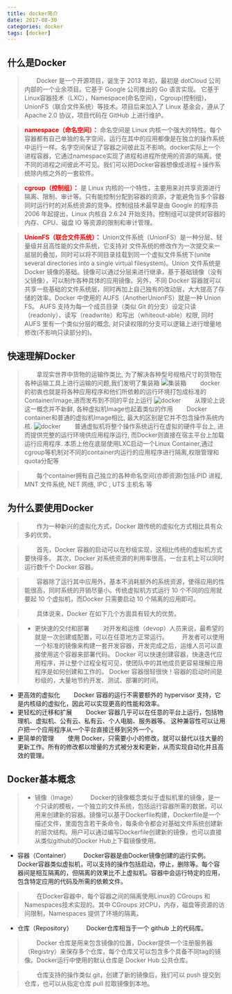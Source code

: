```yaml
---
title: docker简介
date: 2017-08-30
categories: docker
tags: [docker]
---
```

## 什么是Docker

>&emsp;&emsp;Docker 是一个开源项目，诞生于 2013 年初，最初是 dotCloud 公司内部的一个业余项目。它基于 Google 公司推出的 Go 语言实现。 它基于Linux容器技术（LXC），Namespace(命名空间)，Cgroup(控制组)，UnionFS（联合文件系统）等技术。项目后来加入了 Linux 基金会，遵从了 Apache 2.0 协议，项目代码在 GitHub 上进行维护。   

> **<font color="red"> namespace（命名空间）：</font>** 命名空间是 Linux 内核一个强大的特性。每个容器都有自己单独的名字空间，运行在其中的应用都像是在独立的操作系统中运行一样。名字空间保证了容器之间彼此互不影响。docker实际上一个进程容器，它通过namespace实现了进程和进程所使用的资源的隔离。使不同的进程之间彼此不可见。我们可以把Docker容器想像成进程＋操作系统除内核之外的一套软件。

>**<font color="red"> cgroup（控制组）：</font>** 是 Linux 内核的一个特性，主要用来对共享资源进行隔离、限制、审计等。只有能控制分配到容器的资源，才能避免当多个容器同时运行时的对系统资源的竞争。控制组技术最早是由 Google 的程序员 2006 年起提出，Linux 内核自 2.6.24 开始支持。控制组可以提供对容器的内存、CPU、磁盘 IO 等资源的限制和审计管理。

>**<font color="red"> UnionFS（联合文件系统）：</font>** Union文件系统（UnionFS）是一种分层、轻量级并且高性能的文件系统，它支持对 文件系统的修改作为一次提交来一层层的叠加，同时可以将不同目录挂载到同一个虚拟文件系统下(unite several directories into a single virtual filesystem)。Union 文件系统是 Docker 镜像的基础。镜像可以通过分层来进行继承，基于基础镜像（没有父镜像），可以制作各种具体的应用镜像。另外，不同 Docker 容器就可以共享一些基础的文件系统层，同时再加上自己独有的改动层，大大提高了存储的效率。Docker 中使用的 AUFS（AnotherUnionFS）就是一种 Union FS。 AUFS 支持为每一个成员目录（类似 Git 的分支）设定只读（readonly）、读写（readwrite）和写出（whiteout-able）权限, 同时 AUFS 里有一个类似分层的概念, 对只读权限的分支可以逻辑上进行增量地修改(不影响只读部分的)。

## 快速理解Docker
>&emsp;&emsp;拿现实世界中货物的运输作类比, 为了解决各种型号规格尺寸的货物在各种运输工具上进行运输的问题,我们发明了集装箱
![集装箱](1.jpg)
>&emsp;&emsp;docker的初衷也就是将各种应用程序和他们所依赖的运行环境打包成标准的Container/image,进而发布到不同的平台上运行
![docker](2.jpg)
>&emsp;&emsp;从理论上说这一概念并不新鲜, 各种虚拟机Image也起着类似的作用
>&emsp;&emsp;Docker container和普通的虚拟机Image相比, 最大的区别是它并不包含操作系统内核.
![docker](3.jpg)
>&emsp;&emsp;普通虚拟机将整个操作系统运行在虚拟的硬件平台上, 进而提供完整的运行环境供应用程序运行, 而Docker则直接在宿主平台上加载运行应用程序. 本质上他在底层使用LXC启动一个Linux Container,通过cgroup等机制对不同的container内运行的应用程序进行隔离,权限管理和quota分配等

>&emsp;&emsp;每个container拥有自己独立的各种命名空间(亦即资源)包括:PID 进程, MNT 文件系统, NET 网络, IPC , UTS 主机名 等

## 为什么要使用Docker
>&emsp;&emsp;作为一种新兴的虚拟化方式，Docker 跟传统的虚拟化方式相比具有众多的优势。

>&emsp;&emsp;首先，Docker 容器的启动可以在秒级实现，这相比传统的虚拟机方式要快得多。 其次，Docker 对系统资源的利用率很高，一台主机上可以同时运行数千个 Docker 容器。

>&emsp;&emsp;容器除了运行其中应用外，基本不消耗额外的系统资源，使得应用的性能很高，同时系统的开销尽量小。传统虚拟机方式运行 10 个不同的应用就要起 10 个虚拟机，而Docker 只需要启动 10 个隔离的应用即可。

>&emsp;&emsp;具体说来，Docker 在如下几个方面具有较大的优势。

> - 更快速的交付和部署
&emsp;&emsp;对开发和运维（devop）人员来说，最希望的就是一次创建或配置，可以在任意地方正常运行。
&emsp;&emsp;开发者可以使用一个标准的镜像来构建一套开发容器，开发完成之后，运维人员可以直接使用这个容器来部署代码。 Docker 可以快速创建容器，快速迭代应用程序，并让整个过程全程可见，使团队中的其他成员更容易理解应用程序是如何创建和工作的。 Docker 容器很轻很快！容器的启动时间是秒级的，大量地节约开发、测试、部署的时间。
- 更高效的虚拟化
&emsp;&emsp;Docker 容器的运行不需要额外的 hypervisor 支持，它是内核级的虚拟化，因此可以实现更高的性能和效率。
- 更轻松的迁移和扩展
&emsp;&emsp;Docker 容器几乎可以在任意的平台上运行，包括物理机、虚拟机、公有云、私有云、个人电脑、服务器等。 这种兼容性可以让用户把一个应用程序从一个平台直接迁移到另外一个。
- 更简单的管理
&emsp;&emsp;使用 Docker，只需要小小的修改，就可以替代以往大量的更新工作。所有的修改都以增量的方式被分发和更新，从而实现自动化并且高效的管理。

## Docker基本概念
>- 镜像（Image）
&emsp;&emsp;Docker的镜像概念类似于虚拟机里的镜像，是一个只读的模板，一个独立的文件系统，包括运行容器所需的数据，可以用来创建新的容器。镜像可以基于Dockerfile构建，Dockerfile是一个描述文件，里面包含若干条命令，每条命令都会对基础文件系统创建新的层次结构。用户可以通过编写Dockerfile创建新的镜像，也可以直接从类似github的Docker Hub上下载镜像使用。
- 容器（Container）
&emsp;&emsp;Docker容器是由Docker镜像创建的运行实例。Docker容器类似虚拟机，可以支持的操作包括启动，停止，删除等。每个容器间是相互隔离的，但隔离的效果比不上虚拟机。容器中会运行特定的应用，包含特定应用的代码及所需的依赖文件。

>&emsp;&emsp;在Docker容器中，每个容器之间的隔离使用Linux的 CGroups 和 Namespaces技术实现的。其中 CGroups 对CPU，内存，磁盘等资源的访问限制，Namespaces 提供了环境的隔离。
- 仓库（Repository）
&emsp;&emsp;Docker仓库相当于一个 github 上的代码库。

>&emsp;&emsp;Docker 仓库是用来包含镜像的位置，Docker提供一个注册服务器（Registry）来保存多个仓库，每个仓库又可以包含多个具备不同tag的镜像。Docker运行中使用的默认仓库是 Docker Hub 公共仓库。

>&emsp;&emsp;仓库支持的操作类似 git，创建了新的镜像后，我们可以 push 提交到仓库，也可以从指定仓库 pull 拉取镜像到本地。
